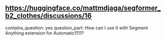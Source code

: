 ## https://huggingface.co/mattmdjaga/segformer_b2_clothes/discussions/16

contains_question: yes
question_part: How can I use it with Segment Anything extension for Automatic1111?